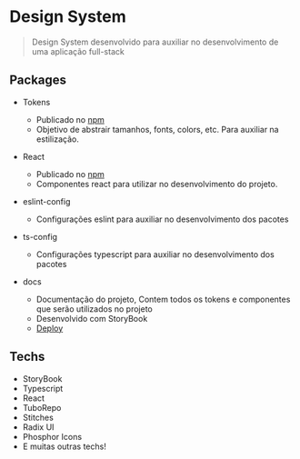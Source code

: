 # Design System
>Design System desenvolvido para auxiliar no desenvolvimento de uma aplicação full-stack

## Packages

- Tokens 
    - Publicado no [npm](https://www.npmjs.com/package/@alphacall-ui/tokens)
    - Objetivo de abstrair tamanhos, fonts, colors, etc. Para auxiliar na estilização.

- React
    - Publicado no [npm](https://www.npmjs.com/package/@alphacall-ui/react)
    - Componentes react para utilizar no desenvolvimento do projeto.

- eslint-config
    - Configurações eslint para auxiliar no desenvolvimento dos pacotes 

- ts-config
    - Configurações typescript para auxiliar no desenvolvimento dos pacotes

- docs
    - Documentação do projeto, Contem todos os tokens e componentes que serão utilizados no projeto
    - Desenvolvido com StoryBook
    - [Deploy](https://davimarcilio.github.io/designSystem/)

## Techs

- StoryBook
- Typescript
- React
- TuboRepo
- Stitches
- Radix UI
- Phosphor Icons
- E muitas outras techs!